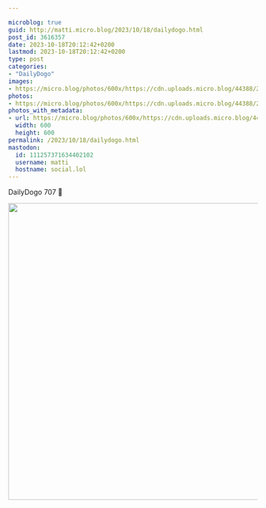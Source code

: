```yaml
---

microblog: true
guid: http://matti.micro.blog/2023/10/18/dailydogo.html
post_id: 3616357
date: 2023-10-18T20:12:42+0200
lastmod: 2023-10-18T20:12:42+0200
type: post
categories:
- "DailyDogo"
images:
- https://micro.blog/photos/600x/https://cdn.uploads.micro.blog/44388/2023/c50c0b95b51b4c43932d701a819e2de0.jpg
photos:
- https://micro.blog/photos/600x/https://cdn.uploads.micro.blog/44388/2023/c50c0b95b51b4c43932d701a819e2de0.jpg
photos_with_metadata:
- url: https://micro.blog/photos/600x/https://cdn.uploads.micro.blog/44388/2023/c50c0b95b51b4c43932d701a819e2de0.jpg
  width: 600
  height: 600
permalink: /2023/10/18/dailydogo.html
mastodon:
  id: 111257371634402102
  username: matti
  hostname: social.lol
---
```

DailyDogo 707 🐶

<img src="https://micro.blog/photos/600x/https://blog.martin-haehnel.de/uploads/2023/c50c0b95b51b4c43932d701a819e2de0.jpg" width="600" height="600" alt="" />
